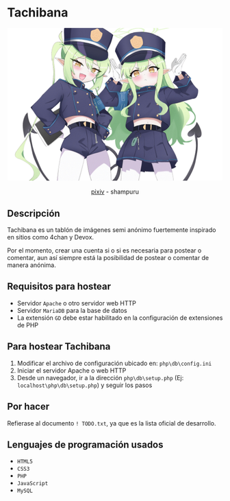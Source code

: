 # Tachibana
![](resources/banner.png)
<div align="center">
<a href="https://www.pixiv.net/en/artworks/117630077")>pixiv</a> - shampuru
</div>

## Descripción
Tachibana es un tablón de imágenes semi anónimo fuertemente inspirado en sitios como 4chan y Devox.

Por el momento, crear una cuenta si o si es necesaria para postear o comentar, aun así siempre está la posibilidad de postear o comentar de manera anónima.

## Requisitos para hostear
- Servidor ```Apache``` o otro servidor web HTTP
- Servidor ```MariaDB``` para la base de datos
- La extensión ```GD``` debe estar habilitado en la configuración de extensiones de PHP

## Para hostear Tachibana
1. Modificar el archivo de configuración ubicado en: ```php\db\config.ini```
2. Iniciar el servidor Apache o web HTTP
3. Desde un navegador, ir a la dirección ```php\db\setup.php``` (Ej: ```localhost\php\db\setup.php```) y seguir los pasos

## Por hacer
Refierase al documento ```! TODO.txt```, ya que es la lista oficial de desarrollo.

## Lenguajes de programación usados
- ```HTML5```
- ```CSS3```
- ```PHP```
- ```JavaScript```
- ```MySQL```

